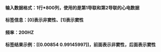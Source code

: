 #### 输入数据格式：1行*800列，使用的是第1导联和第2导联的心电数据

#### 标签信息：[0]表示非窦性、[1]表示窦性

#### 频率：200HZ

#### 标签结果示例：[[0.00854    0.99145997]]，前面表示非窦性，后面表示窦性